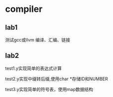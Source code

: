 # compiler
## lab1
测试gcc或llvm 编译、汇编、链接

## lab2
test1.y实现简单的表达式计算

test2.y实现中缀转后缀,使用char *存储ID和NUMBER

test3.y实现简单的符号表，使用map数据结构
